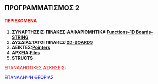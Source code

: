 <html>
<body>
<h2 text-allign:center>ΠΡΟΓΡΑΜΜΑΤΙΣΜΟΣ 2</h2>
<h4><p style="color:red;">ΠΕΡΙΕΧΟΜΕΝΑ</h4>
<ol>
<li><b>ΣΥΝΑΡΤΗΣΕΙΣ-ΠΙΝΑΚΕΣ-ΑΛΦΑΡΙΘΜΗΤΙΚΑ:<a href="https://github.com/vasnastos/PROGRAMMING-TO-C-2/tree/master/Course1">Functions-1D Boards-STRING</a></b></li>
<li><b>ΔΥΣΔΙΑΣΤΑΤΟΙ ΠΙΝΑΚΕΣ:<a href="https://github.com/vasnastos/PROGRAMMING-TO-C-2/tree/master/Course2">2D-BOARDS</a></b></li>
<li><b>ΔΕΙΚΤΕΣ:<a href="https://github.com/vasnastos/PROGRAMMING-TO-C-2/tree/master/Course3">Pointers</a></b></li>
<li><b>ΑΡΧΕΙΑ:<a href="https://github.com/vasnastos/PROGRAMMING-TO-C-2/tree/master/Course4">Files</a></b></li>
<li><b>STRUCTS</b></li>
</ol>
<p style="color:red;">ΕΠΑΝΑΛΗΠΤΙΚΕΣ ΑΣΚΗΣΕΙΣ:</p>
<p style="color:blue;">ΕΠΑΝΑΛΗΨΗ ΘΕΩΡΙΑΣ</p>
</body>
</html>
